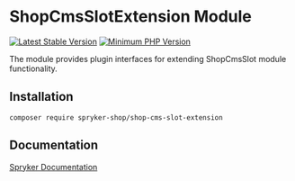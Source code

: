 # ShopCmsSlotExtension Module
[![Latest Stable Version](https://poser.pugx.org/spryker-shop/shop-cms-slot-extension/v/stable.svg)](https://packagist.org/packages/spryker-shop/shop-cms-slot-extension)
[![Minimum PHP Version](https://img.shields.io/badge/php-%3E%3D%207.4-8892BF.svg)](https://php.net/)

The module provides plugin interfaces for extending ShopCmsSlot module functionality.

## Installation

```
composer require spryker-shop/shop-cms-slot-extension
```

## Documentation

[Spryker Documentation](https://academy.spryker.com/developing_with_spryker/module_guide/modules.html)
